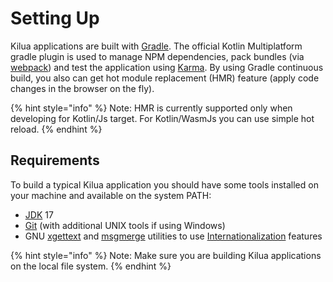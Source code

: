 # Setting Up

Kilua applications are built with [Gradle](http://gradle.org/). The official Kotlin Multiplatform gradle plugin is used to manage NPM dependencies, pack bundles (via [webpack](https://webpack.github.io/)) and test the application using [Karma](http://karma-runner.github.io/1.0/index.html). By using Gradle continuous build, you also can get hot module replacement (HMR) feature (apply code changes in the browser on the fly).

{% hint style="info" %}
Note: HMR is currently supported only when developing for Kotlin/Js target. For Kotlin/WasmJs you can use simple hot reload.
{% endhint %}

## Requirements

To build a typical Kilua application you should have some tools installed on your machine and available on the system PATH:

* [JDK](https://jdk.java.net/) 17
* [Git](https://git-scm.com) (with additional UNIX tools if using Windows)
* GNU [xgettext](https://www.gnu.org/software/gettext) and [msgmerge](https://www.gnu.org/software/gettext) utilities to use [Internationalization](broken-reference) features   &#x20;

{% hint style="info" %}
Note: Make sure you are building Kilua applications on the local file system. &#x20;
{% endhint %}
